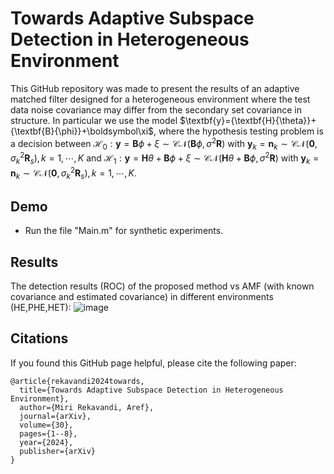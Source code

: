 # Towards Adaptive Subspace Detection in Heterogeneous Environment

This GitHub repository was made to present the results of an adaptive matched filter designed for a heterogeneous environment where the test data noise covariance may differ from the secondary set covariance in structure. In particular we use the model $\textbf{y}={\textbf{H}{\theta}}+{\textbf{B}\{\phi}}+\boldsymbol\xi$, where the hypothesis testing problem is a decision between ${\mathcal{H}_0}:
\textbf{y}=\textbf{B}{\phi}+{\xi} \sim \mathcal{C}\mathcal{N}(\textbf{B}{\phi},\sigma^2\textbf{R})$ with $\textbf{y}_k=\textbf{n}_k \sim \mathcal{C}\mathcal{N}(\textbf{0},\sigma^2_k\textbf{R}_s), k=1,\cdots,K$ and ${\mathcal{H}_1}:\textbf{y}=\textbf{H}{\theta}+\textbf{B}{\phi}+{\xi} \sim \mathcal{C}\mathcal{N}(\textbf{H}{\theta}+\textbf{B}{\phi},\sigma^2\textbf{R})$ with $\textbf{y}_k=\textbf{n}_k \sim \mathcal{C}\mathcal{N}(\textbf{0},\sigma^2_k\textbf{R}_s), k=1,\cdots,K$.

## Demo
+ Run the file "Main.m" for synthetic experiments.

## Results
The detection results (ROC) of the proposed method vs AMF (with known covariance and estimated covariance) in different environments (HE,PHE,HET):
![image](https://github.com/arekavandi/Heterogeneous_Detector/assets/101369948/7e996e74-f95b-42a6-9347-0c239a07547e)

## Citations
If you found this GitHub page helpful, please cite the following paper:

```
@article{rekavandi2024towards,
  title={Towards Adaptive Subspace Detection in Heterogeneous Environment},
  author={Miri Rekavandi, Aref},
  journal={arXiv},
  volume={30},
  pages={1--8},
  year={2024},
  publisher={arXiv}
}
```

